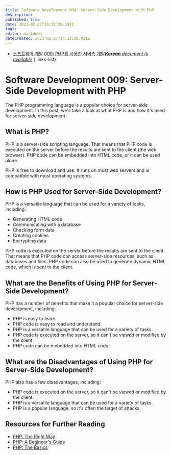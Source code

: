 ```yaml
---
title: Software Development 009: Server-Side Development with PHP
description: 
published: true
date: 2023-02-27T14:32:26.197Z
tags: 
editor: markdown
dateCreated: 2023-02-27T14:32:18.931Z
---
```


- [소프트웨어 개발 009: PHP를 사용한 서버측 개발***Korean** document is available*](/ko/Knowledge-base/Software-Development/Learning/software-development-009-server-side-development-with-php)
{.links-list}


# Software Development 009: Server-Side Development with PHP

The PHP programming language is a popular choice for server-side development. In this post, we'll take a look at what PHP is and how it's used for server-side development.

## What is PHP?

PHP is a server-side scripting language. That means that PHP code is executed on the server before the results are sent to the client (the web browser). PHP code can be embedded into HTML code, or it can be used alone.

PHP is free to download and use. It runs on most web servers and is compatible with most operating systems.

## How is PHP Used for Server-Side Development?

PHP is a versatile language that can be used for a variety of tasks, including:

- Generating HTML code
- Communicating with a database
- Checking form data
- Creating cookies
- Encrypting data

PHP code is executed on the server before the results are sent to the client. That means that PHP code can access server-side resources, such as databases and files. PHP code can also be used to generate dynamic HTML code, which is sent to the client.

## What are the Benefits of Using PHP for Server-Side Development?

PHP has a number of benefits that make it a popular choice for server-side development, including:

- PHP is easy to learn.
- PHP code is easy to read and understand.
- PHP is a versatile language that can be used for a variety of tasks.
- PHP code is executed on the server, so it can't be viewed or modified by the client.
- PHP code can be embedded into HTML code.

## What are the Disadvantages of Using PHP for Server-Side Development?

PHP also has a few disadvantages, including:

- PHP code is executed on the server, so it can't be viewed or modified by the client.
- PHP is a versatile language that can be used for a variety of tasks.
- PHP is a popular language, so it's often the target of attacks.

## Resources for Further Reading

- [PHP: The Right Way](http://www.phptherightway.com/)
- [PHP: A Beginner's Guide](https://www.tutorialspoint.com/php/php_tutorial.pdf)
- [PHP: The Basics](https://www.w3schools.com/php/php_intro.asp)